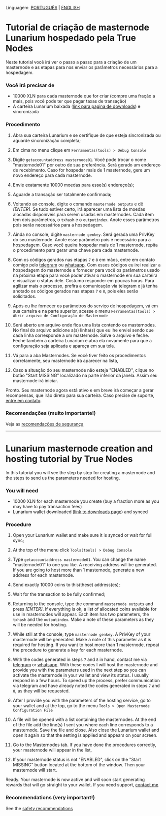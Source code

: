 Linguagem: [PORTUGUÊS](#tutorial-de-criação-de-masternode-lunarium-hospedado-pela-true-nodes) | [ENGLISH](#lunarium-masternode-creation-and-hosting-tutorial-by-true-nodes)

# Tutorial de criação de masternode Lunarium hospedado pela True Nodes
Neste tutorial você irá ver o passo a passo para a criação de um masternode e as etapas para nos enviar os parâmetros necessários para a hospedagem.

### Você irá precisar de
* 10000 XLN para cada masternode que for criar (compre uma fração a mais, pois você pode ter que pagar taxas de transação)
* A carteira Lunarium baixada ([link para pagina de downloads](https://github.com/LunariumCoin/lunarium/releases/latest)) e sincronizada

### Procedimento
1. Abra sua carteira Lunarium e se certifique de que esteja sincronizada ou aguarde sincronização completa;
2. Em cima no menu clique em ```Ferramentas(tools) > Debug Console```
3. Digite ```getaccountaddress masternode01```. Você pode trocar o nome "masternode01" por outro de sua preferência. Será gerado um endereço de recebimento. Caso for hospedar mais de 1 masternode, gere um novo endereço para cada masternode.
4. Envie exatamente 10000 moedas para esse(s) endereço(s);
6. Aguarde a transação ser totalmente confirmada;
7. Voltando ao console, digite o comando ```masternode outputs``` e dê _[ENTER]_. Se tudo estiver certo, irá aparecer uma lista de moedas alocadas disponíveis para serem usadas em masternodes. Cada item tem dois parâmetros, o ```txhash``` e o ```outputindex```. Anote esses parâmetros pois serão necessários para a hospedagem.
8. Ainda no console, digite ```masternode genkey```. Será gerada uma PrivKey do seu masternode. Anote esse parâmetro pois é necessário para a hospedagem. Caso você queira hospedar mais de 1 masternode, repita o procedimento para gerar uma chave para cada masternode.

9. Com os códigos gerados nas etapas ```7``` e ```8``` em mãos, entre em contato comigo pelo [telegram](https://t.me/matheus_bach) ou [whatsapp](https://api.whatsapp.com/send?phone=5549985054419&text=Quero%20hospedar%20meu%20masternode%20na%20True%20Nodes). Com esses códigos eu irei realizar a hospedagem do masternode e fornecer para você os parâmetros usado na próxima etapa para você poder ativar o masternode em sua carteira e visualizar o status dele. Costumo responder em poucas horas. Para agilizar mais o processo, prefira a comunicação via telegram e já tenha anotado os códigos gerados nas etapas ```7``` e ```8```, pois eles serão solicitados.

10. Após eu lhe fornecer os parâmetros do serviço de hospedagem, vá em sua carteira e na parte superior, acesse o menu ```Ferramentas(tools) > Abrir arquivo de Configuração de Masternode```
11. Será aberto um arquivo onde fica uma lista contendo os masternodes. No final do arquivo adicione a(s) linha(s) que eu lhe enviei sendo que cada linha corresponde a um masternode. Salve o arquivo e feche. Feche também a carteira Lunarium e abra ela novamente para que a configuração seja aplicada e apareça em sua tela.
12. Vá para a aba Masternodes. Se você tiver feito os procedimentos corretamente, seu masternode irá aparecer na lista, 
13. Caso a situação do seu masternode não esteja "ENABLED", clique no botão "Start MISSING" localizado na parte inferior da janela. Assim seu masternode irá iniciar.

Pronto. Seu masternode agora está ativo e em breve irá começar a gerar recompensas, que irão direto para sua carteira. Caso precise de suporte, [entre em contato](https://github.com/TrueNodes/SUPORTE.md).

### Recomendações (muito importante!)

Veja as [recomendações de segurança](/Seguranca.md)

---

# Lunarium masternode creation and hosting tutorial by True Nodes
In this tutorial you will see the step by step for creating a masternode and the steps to send us the parameters needed for hosting.

### You will need
* 10000 XLN for each masternode you create (buy a fraction more as you may have to pay transaction fees)
* Lunarium wallet downloaded ([link to downloads page](https://github.com/LunariumCoin/lunarium/releases/latest)) and synced

### Procedure
1. Open your Lunarium wallet and make sure it is synced or wait for full sync;
2. At the top of the menu click ```Tools(tools) > Debug Console```
3. Type ```getaccountaddress masternode01```. You can change the name "masternode01" to one you like. A receiving address will be generated. If you are going to host more than 1 masternode, generate a new address for each masternode.
4. Send exactly 10000 coins to this(these) address(es);
6. Wait for the transaction to be fully confirmed;
7. Returning to the console, type the command ```masternode outputs``` and press _[ENTER]_. If everything is ok, a list of allocated coins available for use in masternodes will appear. Each item has two parameters, the ```txhash``` and the ```outputindex```. Make a note of these parameters as they will be needed for hosting.
8. While still at the console, type ```masternode genkey```. A PrivKey of your masternode will be generated. Make a note of this parameter as it is required for hosting. If you want to host more than 1 masternode, repeat the procedure to generate a key for each masternode.

9. With the codes generated in steps ```7``` and ```8``` in hand, contact me via [telegram](https://t.me/matheus_bach) or [whatsapp](https://api.whatsapp.com/send?phone=5549985054419&text=I%20want%20host%20my%20masternode%20in%20True%20Nodes). With these codes I will host the masternode and provide you with the parameters used in the next step so you can activate the masternode in your wallet and view its status. I usually respond in a few hours. To speed up the process, prefer communication via telegram and have already noted the codes generated in steps ```7``` and ```8```, as they will be requested.

10. After I provide you with the parameters of the hosting service, go to your wallet and at the top, go to the menu ```Tools > Open Masternode Configuration File```
11. A file will be opened with a list containing the masternodes. At the end of the file add the line(s) I sent you where each line corresponds to a masternode. Save the file and close. Also close the Lunarium wallet and open it again so that the setting is applied and appears on your screen.
12. Go to the Masternodes tab. If you have done the procedures correctly, your masternode will appear in the list,
13. If your masternode status is not "ENABLED", click on the "Start MISSING" button located at the bottom of the window. Then your masternode will start.

Ready. Your masternode is now active and will soon start generating rewards that will go straight to your wallet. If you need support, [contact me](https://github.com/TrueNodes/SUPORTE.md).

### Recommendations (very important!)

See the [safety recommendations](/Security.md) 
